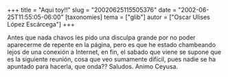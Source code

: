 +++
title = "Aqui toy!!"
slug = "20020625115505376"
date = "2002-06-25T11:55:05-06:00"
[taxonomies]
tema = ["glib"]
autor = ["Oscar Ulises López Escárcega"]
+++

Antes que nada chavos les pido una disculpa grande por no poder
aparecerme de repente en la página, pero es que he estado chambeando
lejos de una conexión a Internet, en fin, el sabado que viene se supone
que es la siguiente reunión, cosa que veo sumamente difícil, pues nadie
se ha apuntado para hacerla, que onda??
Saludos.
Animo Ceyusa.

